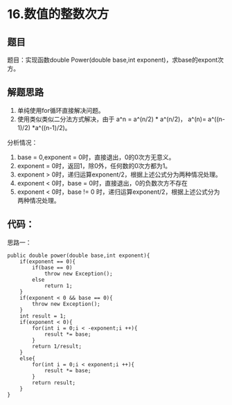 # 16.数值的整数次方

## 题目

题目：实现函数double Power(double base,int exponent)，求base的expont次方。

## 解题思路

1. 单纯使用for循环直接解决问题。
2. 使用类似类似二分法方式解决，由于 a^n = a^(n/2) * a^(n/2)， a^(n)= a^((n-1)/2) *a^((n-1)/2)。

分析情况：

1. base = 0,exponent = 0时，直接退出，0的0次方无意义。
2. exponent = 0时，返回1，除0外，任何数的0次方都为1。
3. exponent > 0时，递归运算exponent/2，根据上述公式分为两种情况处理。
4. exponent < 0时，base = 0时，直接退出，0的负数次方不存在
5. exponent < 0时，base != 0 时，递归运算exponent/2，根据上述公式分为两种情况处理。

## 代码：

思路一：

    public double power(double base,int exponent){
        if(exponent == 0){
            if(base == 0)
                throw new Exception();
            else
                return 1;
        }
        if(exponent < 0 && base == 0){
            throw new Exception();
        }
        int result = 1;
        if(exponent < 0){
            for(int i = 0;i < -exponent;i ++){
                result *= base;
            }
            return 1/result;
        }
        else{
            for(int i = 0;i < exponent;i ++){
                result *= base;
            }
            return result;
        }
    }